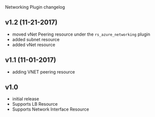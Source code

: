 Networking Plugin changelog

v1.2 (11-21-2017)
-----------------
- moved vNet Peering resource under the `rs_azure_networking` plugin
- added subnet resource
- added vNet resource

v1.1 (11-01-2017)
-----------------
- adding VNET peering resource

v1.0
-----
- initial release
- Supports LB Resource
- Supports Network Interface Resource
